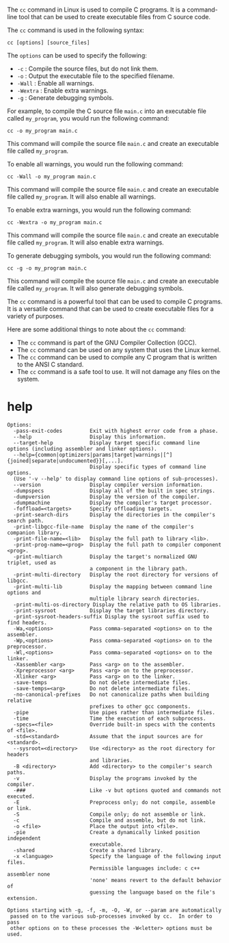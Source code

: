 # 

The `cc` command in Linux is used to compile C programs. It is a command-line tool that can be used to create executable files from C source code.

The `cc` command is used in the following syntax:

```
cc [options] [source_files]
```

The `options` can be used to specify the following:

* `-c` : Compile the source files, but do not link them.
* `-o` : Output the executable file to the specified filename.
* `-Wall` : Enable all warnings.
* `-Wextra` : Enable extra warnings.
* `-g` : Generate debugging symbols.

For example, to compile the C source file `main.c` into an executable file called `my_program`, you would run the following command:

```
cc -o my_program main.c
```

This command will compile the source file `main.c` and create an executable file called `my_program`.

To enable all warnings, you would run the following command:

```
cc -Wall -o my_program main.c
```

This command will compile the source file `main.c` and create an executable file called `my_program`. It will also enable all warnings.

To enable extra warnings, you would run the following command:

```
cc -Wextra -o my_program main.c
```

This command will compile the source file `main.c` and create an executable file called `my_program`. It will also enable extra warnings.

To generate debugging symbols, you would run the following command:

```
cc -g -o my_program main.c
```

This command will compile the source file `main.c` and create an executable file called `my_program`. It will also generate debugging symbols.

The `cc` command is a powerful tool that can be used to compile C programs. It is a versatile command that can be used to create executable files for a variety of purposes.

Here are some additional things to note about the `cc` command:

* The `cc` command is part of the GNU Compiler Collection (GCC).
* The `cc` command can be used on any system that uses the Linux kernel.
* The `cc` command can be used to compile any C program that is written to the ANSI C standard.
* The `cc` command is a safe tool to use. It will not damage any files on the system.

 
# help

```
Options:
  -pass-exit-codes         Exit with highest error code from a phase.
  --help                   Display this information.
  --target-help            Display target specific command line options (including assembler and linker options).
  --help={common|optimizers|params|target|warnings|[^]{joined|separate|undocumented}}[,...].
                           Display specific types of command line options.
  (Use '-v --help' to display command line options of sub-processes).
  --version                Display compiler version information.
  -dumpspecs               Display all of the built in spec strings.
  -dumpversion             Display the version of the compiler.
  -dumpmachine             Display the compiler's target processor.
  -foffload=<targets>      Specify offloading targets.
  -print-search-dirs       Display the directories in the compiler's search path.
  -print-libgcc-file-name  Display the name of the compiler's companion library.
  -print-file-name=<lib>   Display the full path to library <lib>.
  -print-prog-name=<prog>  Display the full path to compiler component <prog>.
  -print-multiarch         Display the target's normalized GNU triplet, used as
                           a component in the library path.
  -print-multi-directory   Display the root directory for versions of libgcc.
  -print-multi-lib         Display the mapping between command line options and
                           multiple library search directories.
  -print-multi-os-directory Display the relative path to OS libraries.
  -print-sysroot           Display the target libraries directory.
  -print-sysroot-headers-suffix Display the sysroot suffix used to find headers.
  -Wa,<options>            Pass comma-separated <options> on to the assembler.
  -Wp,<options>            Pass comma-separated <options> on to the preprocessor.
  -Wl,<options>            Pass comma-separated <options> on to the linker.
  -Xassembler <arg>        Pass <arg> on to the assembler.
  -Xpreprocessor <arg>     Pass <arg> on to the preprocessor.
  -Xlinker <arg>           Pass <arg> on to the linker.
  -save-temps              Do not delete intermediate files.
  -save-temps=<arg>        Do not delete intermediate files.
  -no-canonical-prefixes   Do not canonicalize paths when building relative
                           prefixes to other gcc components.
  -pipe                    Use pipes rather than intermediate files.
  -time                    Time the execution of each subprocess.
  -specs=<file>            Override built-in specs with the contents of <file>.
  -std=<standard>          Assume that the input sources are for <standard>.
  --sysroot=<directory>    Use <directory> as the root directory for headers
                           and libraries.
  -B <directory>           Add <directory> to the compiler's search paths.
  -v                       Display the programs invoked by the compiler.
  -###                     Like -v but options quoted and commands not executed.
  -E                       Preprocess only; do not compile, assemble or link.
  -S                       Compile only; do not assemble or link.
  -c                       Compile and assemble, but do not link.
  -o <file>                Place the output into <file>.
  -pie                     Create a dynamically linked position independent
                           executable.
  -shared                  Create a shared library.
  -x <language>            Specify the language of the following input files.
                           Permissible languages include: c c++ assembler none
                           'none' means revert to the default behavior of
                           guessing the language based on the file's extension.

Options starting with -g, -f, -m, -O, -W, or --param are automatically
 passed on to the various sub-processes invoked by cc.  In order to pass
 other options on to these processes the -W<letter> options must be used.
```
